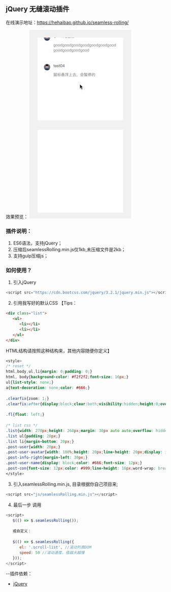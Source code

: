 ## jQuery 无缝滚动插件

在线演示地址：https://hehaibao.github.io/seamless-rolling/

效果预览：
![image](https://github.com/hehaibao/seamless-rolling/blob/master/preview.gif)

### 插件说明：

1. ES6语法，支持jQuery；
2. 压缩后seamlessRolling.min.js仅1kb,未压缩文件是2kb；
3. 支持gulp压缩js；

### 如何使用？

1. 引入jQuery

```javascript
<script src="https://cdn.bootcss.com/jquery/3.2.1/jquery.min.js"></script>
```

2. 引用我写好的默认CSS 
【Tips：

```html
<div class="list">
   <ul>
      <li></li>
      <li></li>
   </ul>
</div>
```
HTML结构请按照这种结构来，其他内容随便你定义】

```css
<style>
/* reset */
html,body,ul,li{margin: 0;padding: 0;}
html, body{background-color: #f2f2f2;font-size: 16px;}
ul{list-style: none;}
a{text-decoration: none;color: #666;}

.clearfix{zoom: 1;}
.clearfix:after{display:block;clear:both;visibility:hidden;height:0;overflow:hidden;content:".";}

.fl{float: left;}

/* list css */
.list{width: 270px;height: 260px;margin: 30px auto auto;overflow: hidden;background-color: #fff;}
.list ul{padding: 20px;}
.list li{margin-bottom: 20px;}
.post-user{width: 20px;}
.post-user-avatar{width: 100%;height: 20px;line-height: 20px;display: inline-block;border-radius: 50%;margin-right: 6px;vertical-align: middle;}
.post-info-right{margin-left: 30px;}
.post-user-name{display: block;color: #666;font-size: 12px;}
.post-con{font-size: 12px;color: #999;line-height: 16px;word-wrap: break-word;}
</style>
```

3. 引入seamlessRolling.min.js, 目录根据你自己项目来;

```javascript
<script src="js/seamlessRolling.min.js"></script>
```

4. 最后一步 调用

```javascript
<script>
   $(() => $.seamlessRolling());
   
   或自定义：
   
   $(() => $.seamlessRolling({
      el: '.scroll-list', //滚动列表DOM
      speed: 50 //滚动速度，值越大越慢
   }));
</script>
```


--插件依赖：

* [jQuery](http://jquery.com/)
